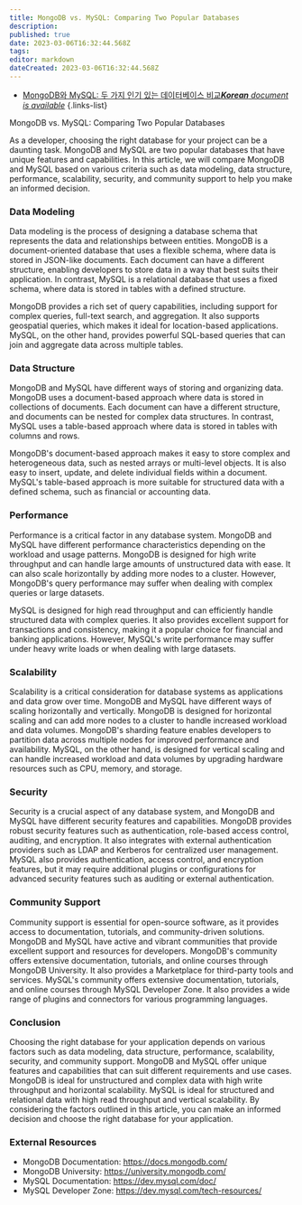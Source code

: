 ```yaml
---
title: MongoDB vs. MySQL: Comparing Two Popular Databases
description: 
published: true
date: 2023-03-06T16:32:44.568Z
tags: 
editor: markdown
dateCreated: 2023-03-06T16:32:44.568Z
---
```


- [MongoDB와 MySQL: 두 가지 인기 있는 데이터베이스 비교***Korean** document is available*](/ko/Knowledge-base/NoSQL/mongodb-vs-mysql-comparing-two-popular-databases)
{.links-list}



MongoDB vs. MySQL: Comparing Two Popular Databases

As a developer, choosing the right database for your project can be a daunting task. MongoDB and MySQL are two popular databases that have unique features and capabilities. In this article, we will compare MongoDB and MySQL based on various criteria such as data modeling, data structure, performance, scalability, security, and community support to help you make an informed decision.

### Data Modeling

Data modeling is the process of designing a database schema that represents the data and relationships between entities. MongoDB is a document-oriented database that uses a flexible schema, where data is stored in JSON-like documents. Each document can have a different structure, enabling developers to store data in a way that best suits their application. In contrast, MySQL is a relational database that uses a fixed schema, where data is stored in tables with a defined structure.

MongoDB provides a rich set of query capabilities, including support for complex queries, full-text search, and aggregation. It also supports geospatial queries, which makes it ideal for location-based applications. MySQL, on the other hand, provides powerful SQL-based queries that can join and aggregate data across multiple tables.

### Data Structure

MongoDB and MySQL have different ways of storing and organizing data. MongoDB uses a document-based approach where data is stored in collections of documents. Each document can have a different structure, and documents can be nested for complex data structures. In contrast, MySQL uses a table-based approach where data is stored in tables with columns and rows.

MongoDB's document-based approach makes it easy to store complex and heterogeneous data, such as nested arrays or multi-level objects. It is also easy to insert, update, and delete individual fields within a document. MySQL's table-based approach is more suitable for structured data with a defined schema, such as financial or accounting data.

### Performance

Performance is a critical factor in any database system. MongoDB and MySQL have different performance characteristics depending on the workload and usage patterns. MongoDB is designed for high write throughput and can handle large amounts of unstructured data with ease. It can also scale horizontally by adding more nodes to a cluster. However, MongoDB's query performance may suffer when dealing with complex queries or large datasets.

MySQL is designed for high read throughput and can efficiently handle structured data with complex queries. It also provides excellent support for transactions and consistency, making it a popular choice for financial and banking applications. However, MySQL's write performance may suffer under heavy write loads or when dealing with large datasets.

### Scalability

Scalability is a critical consideration for database systems as applications and data grow over time. MongoDB and MySQL have different ways of scaling horizontally and vertically. MongoDB is designed for horizontal scaling and can add more nodes to a cluster to handle increased workload and data volumes. MongoDB's sharding feature enables developers to partition data across multiple nodes for improved performance and availability. MySQL, on the other hand, is designed for vertical scaling and can handle increased workload and data volumes by upgrading hardware resources such as CPU, memory, and storage.

### Security

Security is a crucial aspect of any database system, and MongoDB and MySQL have different security features and capabilities. MongoDB provides robust security features such as authentication, role-based access control, auditing, and encryption. It also integrates with external authentication providers such as LDAP and Kerberos for centralized user management. MySQL also provides authentication, access control, and encryption features, but it may require additional plugins or configurations for advanced security features such as auditing or external authentication.

### Community Support

Community support is essential for open-source software, as it provides access to documentation, tutorials, and community-driven solutions. MongoDB and MySQL have active and vibrant communities that provide excellent support and resources for developers. MongoDB's community offers extensive documentation, tutorials, and online courses through MongoDB University. It also provides a Marketplace for third-party tools and services. MySQL's community offers extensive documentation, tutorials, and online courses through MySQL Developer Zone. It also provides a wide range of plugins and connectors for various programming languages.

### Conclusion

Choosing the right database for your application depends on various factors such as data modeling, data structure, performance, scalability, security, and community support. MongoDB and MySQL offer unique features and capabilities that can suit different requirements and use cases. MongoDB is ideal for unstructured and complex data with high write throughput and horizontal scalability. MySQL is ideal for structured and relational data with high read throughput and vertical scalability. By considering the factors outlined in this article, you can make an informed decision and choose the right database for your application.

### External Resources

- MongoDB Documentation: https://docs.mongodb.com/
- MongoDB University: https://university.mongodb.com/
- MySQL Documentation: https://dev.mysql.com/doc/
- MySQL Developer Zone: https://dev.mysql.com/tech-resources/